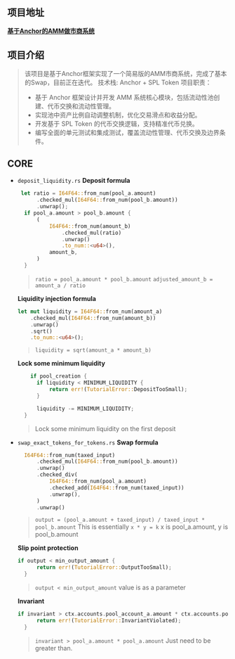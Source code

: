 ## 项目地址

**[基于Anchor的AMM做市商系统](https://github.com/congmucc/anchor-spl-amm)**

## 项目介绍
> 该项目是基于Anchor框架实现了一个简易版的AMM市商系统，完成了基本的Swap，目前正在迭代。
> 技术栈: Anchor + SPL Token
> 项目职责：
> - 基于 Anchor 框架设计并开发 AMM 系统核心模块，包括流动性池创建、代币交换和流动性管理。
> - 实现池中资产比例自动调整机制，优化交易滑点和收益分配。
> - 开发基于 SPL Token 的代币交换逻辑，支持精准代币兑换。
> - 编写全面的单元测试和集成测试，覆盖流动性管理、代币交换及边界条件。

## CORE
 

- `deposit_liquidity.rs`
  **Deposit formula**
  ```rust
   let ratio = I64F64::from_num(pool_a.amount)
        .checked_mul(I64F64::from_num(pool_b.amount))
        .unwrap();
    if pool_a.amount > pool_b.amount {
        (
            I64F64::from_num(amount_b)
                .checked_mul(ratio)
                .unwrap()
                .to_num::<u64>(),
            amount_b,
        )
    } 
  ```
  > `ratio = pool_a.amount * pool_b.amount`
  > `adjusted_amount_b = amount_a / ratio`


  **Liquidity injection formula**
    ```rust
    let mut liquidity = I64F64::from_num(amount_a)
        .checked_mul(I64F64::from_num(amount_b))
        .unwrap()
        .sqrt()
        .to_num::<u64>();
    ```
    > `liquidity = sqrt(amount_a * amount_b)`

  **Lock some minimum liquidity**
  ```rust
      if pool_creation {
        if liquidity < MINIMUM_LIQUIDITY {
            return err!(TutorialError::DepositTooSmall);
        }

        liquidity -= MINIMUM_LIQUIDITY;
    }
  ```
  > Lock some minimum liquidity on the first deposit


- `swap_exact_tokens_for_tokens.rs`
  **Swap formula**
  ```rust
    I64F64::from_num(taxed_input)
        .checked_mul(I64F64::from_num(pool_b.amount))
        .unwrap()
        .checked_div(
            I64F64::from_num(pool_a.amount)
            .checked_add(I64F64::from_num(taxed_input))
            .unwrap(),
        )
        .unwrap()
  ```

  > `output = (pool_a.amount + taxed_input) / taxed_input * pool_b.amount`
  > This is essentially `x * y = k` x is pool_a.amount, y is pool_b.amount

  **Slip point protection**
  ```rust
  if output < min_output_amount {
        return err!(TutorialError::OutputTooSmall);
    }
  ```
  > `output < min_output_amount` value is as a parameter

  **Invariant**
  ```rust
  if invariant > ctx.accounts.pool_account_a.amount * ctx.accounts.pool_account_a.amount {
        return err!(TutorialError::InvariantViolated);
    }
  ```
  > `invariant > pool_a.amount * pool_a.amount` Just need to be greater than.